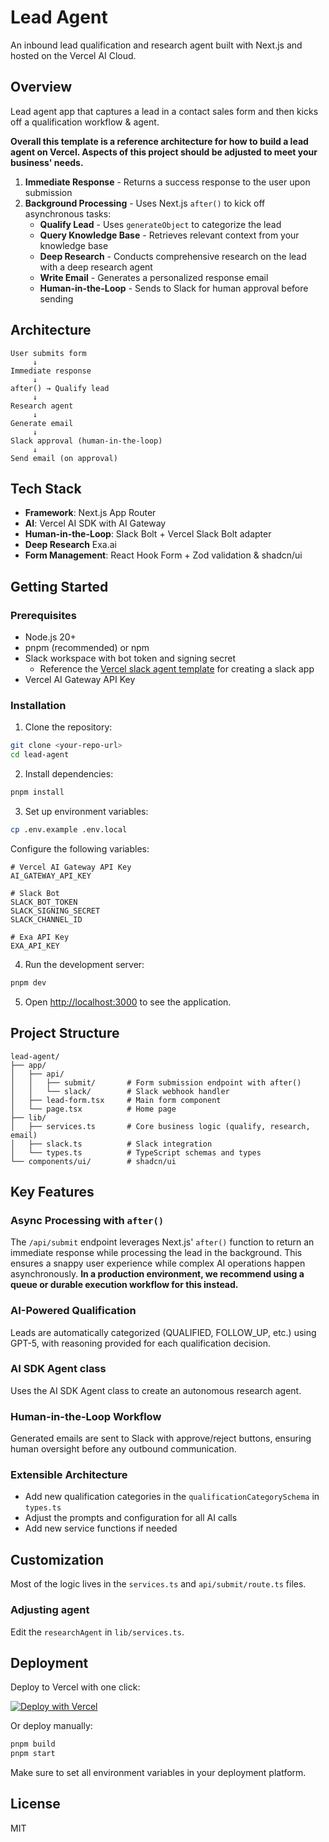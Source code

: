 # Lead Agent

An inbound lead qualification and research agent built with Next.js and hosted on the Vercel AI Cloud.

## Overview

Lead agent app that captures a lead in a contact sales form and then kicks off a qualification workflow & agent.

**Overall this template is a reference architecture for how to build a lead agent on Vercel. Aspects of this project should be adjusted to meet your business' needs.**

1. **Immediate Response** - Returns a success response to the user upon submission
2. **Background Processing** - Uses Next.js `after()` to kick off asynchronous tasks:
   - **Qualify Lead** - Uses `generateObject` to categorize the lead
   - **Query Knowledge Base** - Retrieves relevant context from your knowledge base
   - **Deep Research** - Conducts comprehensive research on the lead with a deep research agent
   - **Write Email** - Generates a personalized response email
   - **Human-in-the-Loop** - Sends to Slack for human approval before sending

## Architecture

```
User submits form
     ↓
Immediate response
     ↓
after() → Qualify lead
     ↓
Research agent
     ↓
Generate email
     ↓
Slack approval (human-in-the-loop)
     ↓
Send email (on approval)
```

## Tech Stack

- **Framework**: Next.js App Router
- **AI**: Vercel AI SDK with AI Gateway
- **Human-in-the-Loop**: Slack Bolt + Vercel Slack Bolt adapter
- **Deep Research** Exa.ai
- **Form Management**: React Hook Form + Zod validation & shadcn/ui

## Getting Started

### Prerequisites

- Node.js 20+
- pnpm (recommended) or npm
- Slack workspace with bot token and signing secret
  - Reference the [Vercel slack agent template](https://github.com/vercel-partner-solutions/slack-agent-template) for creating a slack app
- Vercel AI Gateway API Key

### Installation

1. Clone the repository:

```bash
git clone <your-repo-url>
cd lead-agent
```

2. Install dependencies:

```bash
pnpm install
```

3. Set up environment variables:

```bash
cp .env.example .env.local
```

Configure the following variables:

```env
# Vercel AI Gateway API Key
AI_GATEWAY_API_KEY

# Slack Bot
SLACK_BOT_TOKEN
SLACK_SIGNING_SECRET
SLACK_CHANNEL_ID

# Exa API Key
EXA_API_KEY
```

4. Run the development server:

```bash
pnpm dev
```

5. Open [http://localhost:3000](http://localhost:3000) to see the application.

## Project Structure

```
lead-agent/
├── app/
│   ├── api/
│   │   ├── submit/       # Form submission endpoint with after()
│   │   └── slack/        # Slack webhook handler
│   ├── lead-form.tsx     # Main form component
│   └── page.tsx          # Home page
├── lib/
│   ├── services.ts       # Core business logic (qualify, research, email)
│   ├── slack.ts          # Slack integration
│   └── types.ts          # TypeScript schemas and types
└── components/ui/        # shadcn/ui
```

## Key Features

### Async Processing with `after()`

The `/api/submit` endpoint leverages Next.js' `after()` function to return an immediate response while processing the lead in the background. This ensures a snappy user experience while complex AI operations happen asynchronously. **In a production environment, we recommend using a queue or durable execution workflow for this instead.**

### AI-Powered Qualification

Leads are automatically categorized (QUALIFIED, FOLLOW_UP, etc.) using GPT-5, with reasoning provided for each qualification decision.

### AI SDK Agent class

Uses the AI SDK Agent class to create an autonomous research agent.

### Human-in-the-Loop Workflow

Generated emails are sent to Slack with approve/reject buttons, ensuring human oversight before any outbound communication.

### Extensible Architecture

- Add new qualification categories in the `qualificationCategorySchema` in `types.ts`
- Adjust the prompts and configuration for all AI calls
- Add new service functions if needed

## Customization

Most of the logic lives in the `services.ts` and `api/submit/route.ts` files.

### Adjusting agent

Edit the `researchAgent` in `lib/services.ts`.

## Deployment

Deploy to Vercel with one click:

[![Deploy with Vercel](https://vercel.com/button)](https://vercel.com/new/clone?repository-url=<your-repo-url>)

Or deploy manually:

```bash
pnpm build
pnpm start
```

Make sure to set all environment variables in your deployment platform.

## License

MIT
